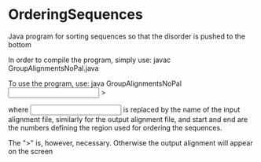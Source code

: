 # OrderingSequences
Java program for sorting sequences so that the disorder is pushed to the bottom


In order to compile the program, simply use:
  javac GroupAlignmentsNoPal.java
  
To use the program, use:
  java GroupAlignmentsNoPal <input alignment file> <start> <end> > <output alignment file>
  
where <input alignment file> is replaced by the name of the input alignment file, 
similarly for the output alignment file, and start and end are the numbers defining the
region used for ordering the sequences.

The ">" is, however, necessary. Otherwise the output alignment will appear on the screen
